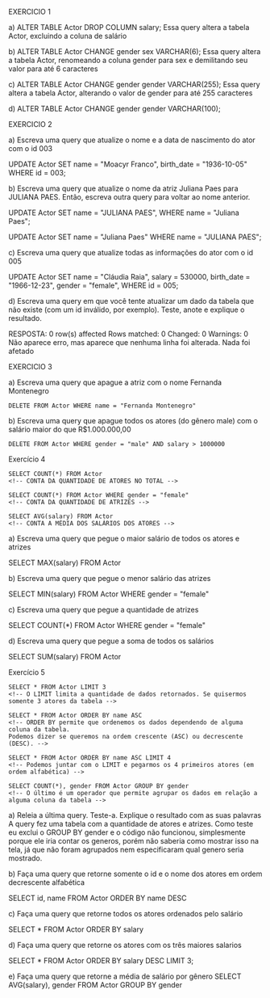 
EXERCICIO 1

a) ALTER TABLE Actor DROP COLUMN salary;
    Essa query altera a tabela Actor, excluindo a coluna de salário

b) ALTER TABLE Actor CHANGE gender sex VARCHAR(6);
    Essa query altera a tabela Actor, renomeando a coluna gender para sex e demilitando seu valor para até 6 caracteres

c) ALTER TABLE Actor CHANGE gender gender VARCHAR(255);
     Essa query altera a tabela Actor, alterando o valor de gender para até 255 caracteres

d) ALTER TABLE Actor CHANGE gender gender VARCHAR(100);

EXERCICIO 2

a) Escreva uma query que atualize o nome e a data de nascimento do ator com o id 003

UPDATE Actor
SET 
	name = "Moacyr Franco",
	birth_date = "1936-10-05"
WHERE id = 003;

b) Escreva uma query que atualize o nome da atriz Juliana Paes para JULIANA PAES. Então, escreva outra query para voltar ao nome anterior.

UPDATE Actor
SET 
	name = "JULIANA PAES",
WHERE name = "Juliana Paes";

UPDATE Actor
SET 
	name = "Juliana Paes"
WHERE name = "JULIANA PAES";

c) Escreva uma query que atualize todas as informações do ator com o id 005

UPDATE Actor
SET
 name = "Cláudia Raia",
 salary = 530000,
 birth_date = "1966-12-23", 
 gender = "female",
WHERE id =  005;

d) Escreva uma query em que você tente atualizar um dado da tabela que não existe (com um id inválido, por exemplo). Teste, anote e explique o resultado.

 RESPOSTA: 0 row(s) affected Rows matched: 0  Changed: 0  Warnings: 0
 Não aparece erro, mas aparece que nenhuma linha foi alterada. Nada foi afetado

EXERCICIO 3

a) Escreva uma query que apague a atriz com o nome Fernanda Montenegro

    DELETE FROM Actor WHERE name = "Fernanda Montenegro"

b) Escreva uma query que apague todos os atores (do gênero male) com o salário maior do que R$1.000.000,00

    DELETE FROM Actor WHERE gender = "male" AND salary > 1000000

Exercício 4

    SELECT COUNT(*) FROM Actor 
    <!-- CONTA DA QUANTIDADE DE ATORES NO TOTAL -->

    SELECT COUNT(*) FROM Actor WHERE gender = "female"
    <!-- CONTA DA QUANTIDADE DE ATRIZES -->

    SELECT AVG(salary) FROM Actor
    <!-- CONTA A MÉDIA DOS SALÁRIOS DOS ATORES -->

a) Escreva uma query que pegue o maior salário de todos os atores e atrizes

SELECT MAX(salary) FROM Actor 

b) Escreva uma query que pegue o menor salário das atrizes

SELECT MIN(salary) FROM Actor WHERE gender = "female" 

c) Escreva uma query que pegue a quantidade de atrizes

SELECT COUNT(*) FROM Actor WHERE gender = "female" 

d) Escreva uma query que pegue a soma de todos os salários

SELECT SUM(salary) FROM Actor 


Exercício 5

    SELECT * FROM Actor LIMIT 3
    <!-- O LIMIT limita a quantidade de dados retornados. Se quisermos somente 3 atores da tabela -->

    SELECT * FROM Actor ORDER BY name ASC
    <!-- ORDER BY permite que ordenemos os dados dependendo de alguma coluna da tabela. 
    Podemos dizer se queremos na ordem crescente (ASC) ou decrescente (DESC). -->

    SELECT * FROM Actor ORDER BY name ASC LIMIT 4
    <!-- Podemos juntar com o LIMIT e pegarmos os 4 primeiros atores (em ordem alfabética) -->

    SELECT COUNT(*), gender FROM Actor GROUP BY gender
    <!-- O último é um operador que permite agrupar os dados em relação a alguma coluna da tabela -->

a) Releia a última query. Teste-a. Explique o resultado com as suas palavras
    A query fez uma tabela com a quantidade de atores e atrizes. 
    Como teste eu exclui o GROUP BY gender e o código não funcionou, simplesmente porque ele iria contar os generos, 
    porém não saberia como mostrar isso na tela, já que não foram agrupados nem especificaram qual genero seria mostrado.

b) Faça uma query que retorne somente o id e o nome dos atores em ordem decrescente alfabética
    
SELECT id, name FROM Actor ORDER BY name DESC

c) Faça uma query que retorne todos os atores ordenados pelo salário

SELECT * FROM Actor ORDER BY salary

d) Faça uma query que retorne os atores com os três maiores salarios

SELECT * FROM Actor 
ORDER BY salary DESC
LIMIT 3;

e) Faça uma query que retorne a média de salário por gênero
    SELECT AVG(salary), gender FROM Actor
    GROUP BY gender



